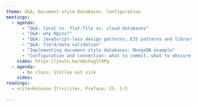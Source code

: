 ```yaml
---
theme: Q&A; Document-style Databases, Configuration
meetings:
  - agenda:
      - "Q&A: local vs. flat-file vs. cloud databases"
      - "Q&A: why Nginx?"
      - "Q&A: JavaScript-less design patterns; EJS patterns and library access"
      - "Q&A: field/data validation"
      - "Implementing document-style databases: MongoDB example"
      - "Configuration and connection: what to commit, what to obscure (ENV)"
    video: https://youtu.be/m8zFwgtT4Pg
  - agenda:
      - No class; Stolley out sick
    video:
readings:
  - <cite>Release It!</cite>, Preface; Ch. 1–5

---
```


